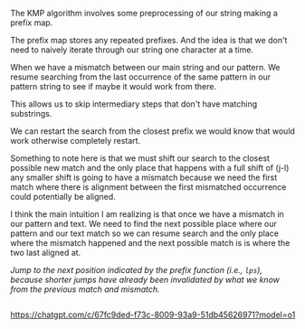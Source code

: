 The KMP algorithm involves some preprocessing of our string making a prefix map. 

The prefix map stores any repeated prefixes. And the idea is that we don't need to naively iterate through our string one character at a time. 

When we have a mismatch between our main string and our pattern. We resume searching from the last occurrence of the same pattern in our pattern string to see if maybe it would work from there.  

This allows us to skip intermediary steps that don't have matching substrings. 

We can restart the search from the closest prefix we would know that would work otherwise completely restart.

Something to note here is that we must shift our search to the closest possible new match and the only place that happens with a full shift of (j-l) any smaller shift is going to have a mismatch because we need the first match where there is alignment between the first mismatched occurrence could potentially be aligned.

I think the main intuition I am realizing is that once we have a mismatch in our pattern and text. We need to find the next possible place where our pattern and our text match so we can resume search and the only place where the mismatch happened and the next possible match is is where the two last aligned at.

*Jump to the next position indicated by the prefix function (i.e., `lps`), because shorter jumps have already been invalidated by what we know from the previous match and mismatch.*


```python


```


https://chatgpt.com/c/67fc9ded-f73c-8009-93a9-51db45626971?model=o1




